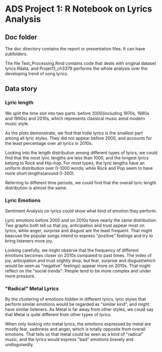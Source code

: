 # ADS Project 1:  R Notebook on Lyrics Analysis

## Doc folder

The doc directory contains the report or presentation files. It can have subfolders. 

The file Text_Processing.Rmd contains code that deals with original dataset lyrics.Rdata, and Project1_ch3379 performs the whole analysis over the developing trend of song lyrics.

## Data story

### Lyric length
We split the time slot into two parts: before 2000(including 1970s, 1980s and 1990s) and 2010s, which represents classical music annd modern music style.

As the plots demonstrate, we find that Indie lyrics is the smallest part among all lyric styles. They did not appear before 2000, and accounts for the least percentage over all lyrics in 2010s.

Looking into the length distribution among different types of lyrics, we could find that the most lyric lengths are less than 1000, and the longest lyrics belong to Rock and Hip-hop. For most types, the lyric lengths have an uniform distribution over 0-1000 words; while Rock and Pop seem to have more short lengths(around 0-300). 

Referring to different time periods, we could find that the overall lyric length distribution is almost the same.

### Lyric Emotions
Sentiment Analysis on lyrics could show what kind of emotion they perform.

Lyric emotions before 2000 and on 2010s have nearly the same distribution. Two graphs both tell us that joy, anticipation and trust appear most on lyrics, while anger, surprise and disgust are the least frequent. That might beacuse the popular songs intend to express "positive" feelings and try to bring listeners more joy.

Looking carefully, we might observe that the frequency of different emotions becomes closer on 2010s compared to past times. The index of joy, anticipation and trust slightly drop, but fear, surprise and disgust(which would be seen as "negative" feelings) appear more on 2010s. That might reflect on the "social trends": People tend to be more complex and under more pressure.

### "Radical" Metal Lyrics
By the clustering of emotions hidden in different lyrics, lyric styles that perform similar emotions would be regarded as "similar kind", and might have similar listeners. As Metal is far away from other styles, we could say that Metal is quite different from other types of lyrics.

When only looking into metal lyrics, the emotions expressed by metal are mostly fear, sadnness and anger, which is totally opposite from overall emotions. That tells us that metal could be seen as a kind of "radical" music, and the lyrics would express "bad" emotions bravely and undisguisedly.
